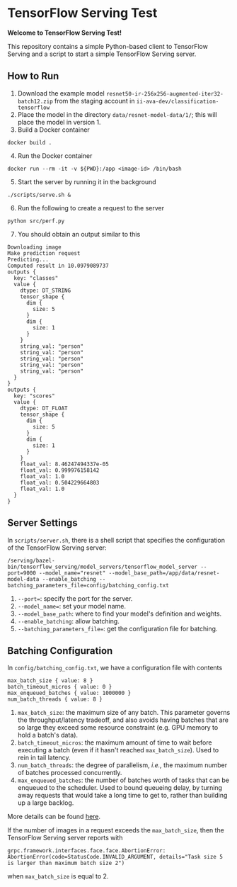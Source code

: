 # TensorFlow Serving Test

**Welcome to TensorFlow Serving Test!**

This repository contains a simple Python-based client to TensorFlow Serving and a script to start a simple TensorFlow Serving server.

## How to Run

1. Download the example model `resnet50-ir-256x256-augmented-iter32-batch12.zip` from the staging account in `ii-ava-dev/classification-tensorflow`
2. Place the model in the directory `data/resnet-model-data/1/`; this will place the model in version 1.
3. Build a Docker container
```
docker build .
```
4. Run the Docker container 
```
docker run --rm -it -v ${PWD}:/app <image-id> /bin/bash
```
5. Start the server by running it in the background
```
./scripts/serve.sh &
```
6. Run the following to create a request to the server
```
python src/perf.py
```
7. You should obtain an output similar to this
```
Downloading image
Make prediction request
Predicting...
Computed result in 10.0979089737
outputs {
  key: "classes"
  value {
    dtype: DT_STRING
    tensor_shape {
      dim {
        size: 5
      }
      dim {
        size: 1
      }
    }
    string_val: "person"
    string_val: "person"
    string_val: "person"
    string_val: "person"
    string_val: "person"
  }
}
outputs {
  key: "scores"
  value {
    dtype: DT_FLOAT
    tensor_shape {
      dim {
        size: 5
      }
      dim {
        size: 1
      }
    }
    float_val: 8.46247494337e-05
    float_val: 0.999976158142
    float_val: 1.0
    float_val: 0.504229664803
    float_val: 1.0
  }
}
```


## Server Settings

In `scripts/server.sh`, there is a shell script that specifies the configuration of the TensorFlow Serving server:
```
/serving/bazel-bin/tensorflow_serving/model_servers/tensorflow_model_server --port=9000 --model_name="resnet" --model_base_path=/app/data/resnet-model-data --enable_batching --batching_parameters_file=config/batching_config.txt
```

1. `--port=`: specify the port for the server.
2. `--model_name=`: set your model name.
3. `--model_base_path`: where to find your model's definition and weights.
4. `--enable_batching`: allow batching.
5. `--batching_parameters_file=`: get the configuration file for batching.

## Batching Configuration

In `config/batching_config.txt`, we have a configuration file with contents
```
max_batch_size { value: 8 }
batch_timeout_micros { value: 0 }
max_enqueued_batches { value: 1000000 }
num_batch_threads { value: 8 }
```

1. `max_batch_size`: the maximum size of any batch. This parameter governs the throughput/latency tradeoff, and also avoids having batches that are so large they exceed some resource constraint (e.g. GPU memory to hold a batch's data).
2. `batch_timeout_micros`: the maximum amount of time to wait before executing a batch (even if it hasn't reached `max_batch_size`). Used to rein in tail latency. 
3. `num_batch_threads`: the degree of parallelism, *i.e.,* the maximum number of batches processed concurrently.
4. `max_enqueued_batches`: the number of batches worth of tasks that can be enqueued to the scheduler. Used to bound queueing delay, by turning away requests that would take a long time to get to, rather than building up a large backlog.

More details can be found [here](https://github.com/tensorflow/serving/tree/master/tensorflow_serving/batching).

If the number of images in a request exceeds the `max_batch_size`, then the TensorFlow Serving server reports with
```
grpc.framework.interfaces.face.face.AbortionError: AbortionError(code=StatusCode.INVALID_ARGUMENT, details="Task size 5 is larger than maximum batch size 2")
```
when `max_batch_size` is equal to 2.
